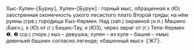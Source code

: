 ---
---

Хыс-Хулен-⟦Бурну⟧, Хулен-⟦Бурун⟧
: горный мыс, обращенная к ⦅Ю⦆ заостренная оконечность узкого лесистого плато Второй гряды; на нём руины ⦅срв.⦆ городища Кыз-Кермен. Над ⦅зап.⦆ окраиной ⦅н.п.⦆ Машино ⦅Бахч.⦆, к ⦅Ю⦆ от ⦅г.⦆ Беших-Тау, к ⦅ЮЗ⦆, через овраг от ⦅г.⦆ Тепе-Кермен ❶, ❷ ⦅ср.⦆ ⦅тюрк.⦆ кыз – девушка; хулен – из куле – башня – «мыс девичьей башни» согласно легенде; «башенный мыс» ⦃Ж7⦄.
